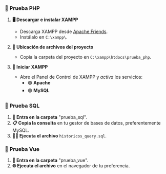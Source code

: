 ### 🔹 **Prueba PHP**
1. **🖥️ Descargar e instalar XAMPP**  
   - Descarga XAMPP desde [Apache Friends](https://www.apachefriends.org/es/index.html).
   - Instálalo en `C:\xampp\`.

2. **📁 Ubicación de archivos del proyecto**  
   - Copia la carpeta del proyecto en `C:\xampp\htdocs\prueba_php`.

3. **🚀 Iniciar XAMPP**  
   - Abre el Panel de Control de XAMPP y *activa* los servicios:
     - 🟢 **Apache**
     - 🟢 **MySQL**

### 🔹 **Prueba SQL**
1. **📂 Entra en la carpeta** "prueba_sql".
2. **📋 Copia la consulta** en tu gestor de bases de datos, preferentemente MySQL.
3. **🏃‍♂️ Ejecuta el archivo** `historicos_query.sql`.

### 🔹 **Prueba Vue**
1. **📁 Entra en la carpeta** "prueba_vue".
2. **🌐 Ejecuta el archivo** en el navegador de tu preferencia.
